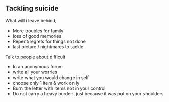 ## Tackling suicide

What will i leave behind,
- More troubles for family
- loss of good memories
- Repent/regrets for things not done
- last picture / nightmares to tackle

Talk to people about difficult
- In an anonymous forum
- write all your worries
- write what you would change in self
- choose only 1 item & work on iy
- Burn the letter with items not in your control
- Do not carry a heavy burden, just because it was put on your shoulders